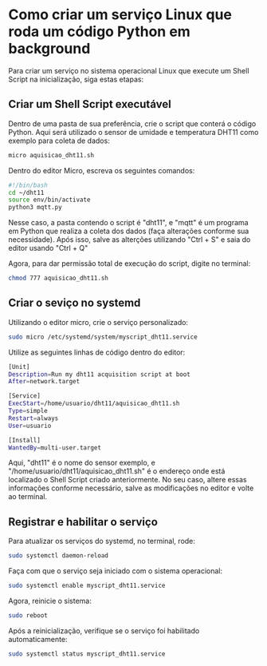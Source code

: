 # Como criar um serviço Linux que roda um código Python em background

Para criar um serviço no sistema operacional Linux que execute um Shell Script na inicialização, siga estas etapas:

## Criar um Shell Script executável

Dentro de uma pasta de sua preferência, crie o script que conterá o código Python. Aqui será utilizado o sensor de umidade e temperatura DHT11 como exemplo para coleta de dados:
```bash
micro aquisicao_dht11.sh
```
Dentro do editor Micro, escreva os seguintes comandos:
```bash
#!/bin/bash
cd ~/dht11
source env/bin/activate
python3 mqtt.py
```
Nesse caso, a pasta contendo o script é "dht11", e "mqtt" é um programa em Python que realiza a coleta dos dados (faça alterações conforme sua necessidade). Após isso, salve as alterções utilizando "Ctrl + S" e saia do editor usando "Ctrl + Q"

Agora, para dar permissão total de execução do script, digite no terminal:
```bash
chmod 777 aquisicao_dht11.sh
```
## Criar o seviço no systemd

Utilizando o editor micro, crie o serviço personalizado:

```bash
sudo micro /etc/systemd/system/myscript_dht11.service
```
Utilize as seguintes linhas de código dentro do editor:

```bash
[Unit]
Description=Run my dht11 acquisition script at boot
After=network.target

[Service]
ExecStart=/home/usuario/dht11/aquisicao_dht11.sh
Type=simple
Restart=always
User=usuario

[Install]
WantedBy=multi-user.target
```
Aqui, "dht11" é o nome do sensor exemplo, e "/home/usuario/dht11/aquisicao_dht11.sh" é o endereço onde está localizado o Shell Script criado anteriormente. No seu caso, altere essas informações conforme necessário, salve as modificações no editor e volte ao terminal.

## Registrar e habilitar o serviço

Para atualizar os serviços do systemd, no terminal, rode:
```bash
sudo systemctl daemon-reload
```
Faça com que o serviço seja iniciado com o sistema operacional:
```bash
sudo systemctl enable myscript_dht11.service
```
Agora, reinicie o sistema:
```bash
sudo reboot
```
Após a reinicialização, verifique se o serviço foi habilitado automaticamente:
```bash
sudo systemctl status myscript_dht11.service
```

